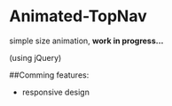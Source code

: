 # Animated-TopNav
simple size animation,
**work in progress...**

(using jQuery)

##Comming features:
- responsive design
